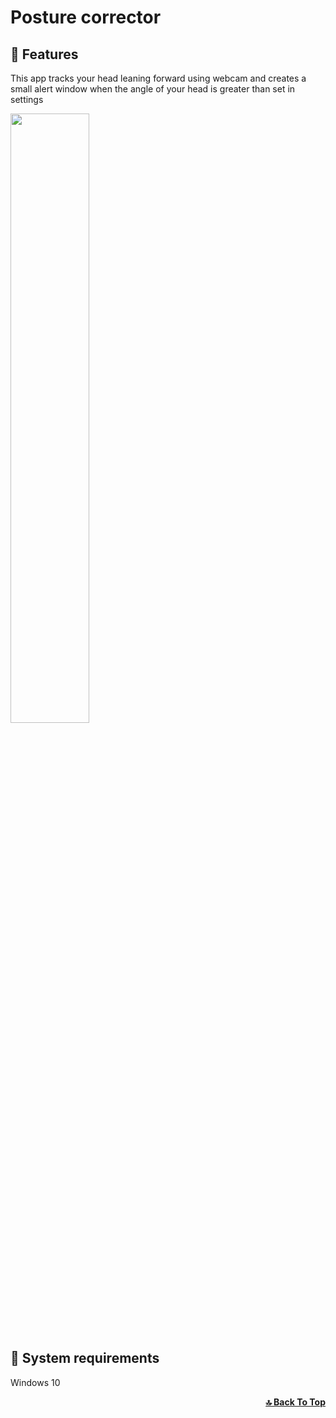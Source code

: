 # Posture corrector


## 🔷 Features

This app tracks your head leaning forward using webcam and creates a small alert window when the angle of your head is greater than set in settings

<img src="https://user-images.githubusercontent.com/110741053/231133481-7eed2bb6-f48e-461f-a611-33877847f09f.png" width=50% >

## 🔷 System requirements
Windows 10  
<div align="right">
  <b><a href="# 'Posture corrector'">🔝 Back To Top</a></b>
</div>
